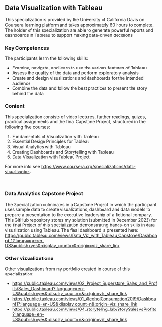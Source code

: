## Data Visualization with Tableau
This specialization is provided by the University of California Davis on Coursera learning platform and takes approximately 60 hours to complete. The holder of this specialization are able to generate powerful reports and dashboards in Tableau to support making data-driven decisions. 

### Key Competences 
The participants learn the following skills:
* Examine, navigate, and learn to use the various features of Tableau
* Assess the quality of the data and perform exploratory analysis
* Create and design visualizations and dashboards for the intended audience
* Combine the data and follow the best practices to present the story behind the data

### Content
This specialization consists of video lectures, further readings, quizes, practical assignments and the final Capstone Project, structured in the following five courses:
  1. Fundamentals of Visualization with Tableau
  2. Essential Design Principles for Tableau
  3. Visual Analytics with Tableau
  4. Creating Dashboards and Storytelling with Tableau
  5. Data Visualization with Tableau Project

For more info see <https://www.coursera.org/specializations/data-visualization>.

<br>

### Data Analytics Capstone Project
 The Specialization culminates in a Capstone Project in which the participant uses sample data to create visualizations, dashboard and data models to prepare a presentation to the executive leadership of a fictional company. This GitHub repository stores my solution (submitted in December 2022) for the final Project of this specialization demonstrating hands-on skills in data visualization using Tableau. The final dashboard is presented here:
 <br>
<https://public.tableau.com/views/Data_Viz_with_Tableau_Capstone/Dashboard_1?:language=en-US&publish=yes&:display_count=n&:origin=viz_share_link>


### Other vizualizations
Other visualizations from my portfolio created in course of this specialization:
* <https://public.tableau.com/views/02_Project_Superstore_Sales_and_Profits/Sales_Dashboard?:language=en-US&publish=yes&:display_count=n&:origin=viz_share_link>
* <https://public.tableau.com/views/01_AlcoholConsumption2019/Dashboard1?:language=en-US&:display_count=n&:origin=viz_share_link>
* <https://public.tableau.com/views/04_storyteling_lab/StorySalesvsProfits?:language=en-US&publish=yes&:display_count=n&:origin=viz_share_link>
